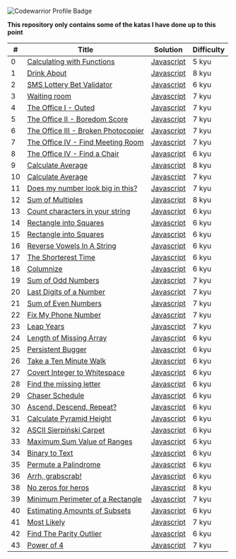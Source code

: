 ![Codewarrior Profile Badge](https://www.codewars.com/users/withLuis/badges/large
)

**This repository only contains some of the katas I have done up to this point**


| # | Title | Solution | Difficulty |
|---| ----- | -------- | ---------- |
|0|[Calculating with Functions](https://www.codewars.com/kata/525f3eda17c7cd9f9e000b39/train/javascript)|[Javascript](https://github.com/Luis0lo/codewars-vault/blob/main/5kyu/CalculatingWithFunctions.js)|5 kyu|
|1|[Drink About](https://www.codewars.com/kata/56170e844da7c6f647000063/train/javascript)|[Javascript](https://github.com/Luis0lo/codewars-vault/blob/main/8kyu/DrinkAbout.js)|8 kyu|
|2|[SMS Lottery Bet Validator](https://www.codewars.com/kata/59a3e2897ac7fd05f800005f)|[Javascript](https://github.com/Luis0lo/codewars-vault/blob/main/6kyu/SMSLotteryBetValidator.js)|6 kyu|
|3|[Waiting room](https://www.codewars.com/kata/542f0c36d002f8cd8a0005e5/train/javascript)|[Javascript](https://github.com/Luis0lo/codewars-vault/blob/main/7kyu/waitingRoom.js)|7 kyu|
|4|[The Office I - Outed](https://www.codewars.com/kata/57ecf6efc7fe13eb070000e1/train/javascript)|[Javascript](https://github.com/Luis0lo/codewars-vault/blob/main/7kyu/theOfficeI-Outed.js)|7 kyu|
|5|[The Office II - Boredom Score](https://www.codewars.com/kata/57ed4cef7b45ef8774000014/train/javascript)|[Javascript](https://github.com/Luis0lo/codewars-vault/blob/main/7kyu/theOfficeII-BoredomScore.js)|7 kyu|
|6|[The Office III - Broken Photocopier](https://www.codewars.com/kata/57ed56657b45ef922300002b/train/javascript)|[Javascript](https://github.com/Luis0lo/codewars-vault/blob/main/7kyu/theOfficeIII-BrokenPhotocopier.js)|7 kyu|
|7|[The Office IV - Find Meeting Room](https://www.codewars.com/kata/57f604a21bd4fe771b00009c/train/javascript)|[Javascript](https://github.com/Luis0lo/codewars-vault/blob/main/7kyu/theOfficeIV-FindAMeetingRoom.js)|7 kyu|
|8|[The Office IV - Find a Chair](https://www.codewars.com/kata/57f6051c3ff02f3b7300008b/train/javascript)|[Javascript](https://github.com/Luis0lo/codewars-vault/blob/main/6kyu/theOfficeV-FindChair.js)|6 kyu|
|9|[Calculate Average](https://www.codewars.com/kata/57a2013acf1fa5bfc4000921/train/javascript)|[Javascript](https://github.com/Luis0lo/codewars-vault/blob/main/8kyu/calculateAverage.js)|8 kyu|
|10|[Calculate Average](https://www.codewars.com/kata/5adadcb36edb07df5600092e/train/javascript)|[Javascript](https://github.com/Luis0lo/codewars-vault/blob/main/7kyu/count7Wonders.js)|7 kyu|
|11|[Does my number look big in this?](https://www.codewars.com/kata/5287e858c6b5a9678200083c/solutions/javascript)|[Javascript](https://github.com/Luis0lo/codewars-vault/blob/main/7kyu/isNarcissistic.js)|7 kyu|
|12|[Sum of Multiples](https://www.codewars.com/kata/57241e0f440cd279b5000829/train/javascript)|[Javascript](https://github.com/Luis0lo/codewars-vault/blob/main/8kyu/sumOfMultiples.js)|8 kyu|
|13|[Count characters in your string](https://www.codewars.com/kata/52efefcbcdf57161d4000091/train/javascript)|[Javascript](https://github.com/Luis0lo/codewars-vault/blob/main/6kyu/countCharInString.js)|6 kyu|
|14|[Rectangle into Squares](https://www.codewars.com/kata/55466989aeecab5aac00003e/train/javascript)|[Javascript](https://github.com/Luis0lo/codewars-vault/blob/main/6kyu/rectangleIntoSquares.js)|6 kyu|
|15|[Rectangle into Squares](https://www.codewars.com/kata/534d2f5b5371ecf8d2000a08/train/javascript)|[Javascript](https://github.com/Luis0lo/codewars-vault/blob/main/6kyu/multiplicationTable.js)|6 kyu|
|16|[Reverse Vowels In A String](https://www.codewars.com/kata/585db3e8eec141ce9a00008f/train/javascript)|[Javascript](https://github.com/Luis0lo/codewars-vault/blob/main/6kyu/reverseVowels.js)|6 kyu|
|17|[The Shorterest Time](https://www.codewars.com/kata/5953c6f8af7ac14fd4000021/train/javascript)|[Javascript](https://github.com/Luis0lo/codewars-vault/blob/main/6kyu/theShorterestTime.js)|6 kyu|
|18|[Columnize](https://www.codewars.com/kata/6087bb6050a6230049a068f1/train/javascript)|[Javascript](https://github.com/Luis0lo/codewars-vault/blob/main/6kyu/columnize.js)|6 kyu|
|19|[Sum of Odd Numbers](https://www.codewars.com/kata/55fd2d567d94ac3bc9000064/train/javascript)|[Javascript](https://github.com/Luis0lo/codewars-vault/blob/main/7kyu/sumOddNumbers.js)|7 kyu|
|20|[Last Digits of a Number](https://www.codewars.com/kata/5cd5ba1ce4471a00256930c0/train/javascript)|[Javascript](https://github.com/Luis0lo/codewars-vault/blob/main/7kyu/lastDigits.js)|7 kyu|
|21|[Sum of Even Numbers](https://www.codewars.com/kata/586beb5ba44cfc44ed0006c3/train/javascript)|[Javascript](https://github.com/Luis0lo/codewars-vault/blob/main/7kyu/sumEvenNumbers.js)|7 kyu|
|22|[Fix My Phone Number](https://www.codewars.com/kata/596343a24489a8b2a00000a2/train/javascript)|[Javascript](https://github.com/Luis0lo/codewars-vault/blob/main/7kyu/fixMyPhoneNumber.js)|7 kyu|
|23|[Leap Years](https://www.codewars.com/kata/526c7363236867513f0005ca/train/javascript)|[Javascript](https://github.com/Luis0lo/codewars-vault/blob/main/7kyu/leapYears.js)|7 kyu|
|24|[Length of Missing Array](https://www.codewars.com/kata/57b6f5aadb5b3d0ae3000611/train/javascript)|[Javascript](https://github.com/Luis0lo/codewars-vault/blob/main/6kyu/lengthOfMissingArray.js)|6 kyu|
|25|[Persistent Bugger](https://www.codewars.com/kata/55bf01e5a717a0d57e0000ec/train/javascript)|[Javascript](https://github.com/Luis0lo/codewars-vault/blob/main/6kyu/persistentBugger.js)|6 kyu|
|26|[Take a Ten Minute Walk](https://www.codewars.com/kata/54da539698b8a2ad76000228/train/javascript)|[Javascript](https://github.com/Luis0lo/codewars-vault/blob/main/6kyu/tenMinutesWalk.js)|6 kyu|
|27|[Covert Integer to Whitespace](https://www.codewars.com/kata/55b350026cc02ac1a7000032/train/javascript)|[Javascript](https://github.com/Luis0lo/codewars-vault/blob/main/6kyu/integerToWhitespace.js)|6 kyu|
|28|[Find the missing letter](https://www.codewars.com/kata/5839edaa6754d6fec10000a2/train/javascript)|[Javascript](https://github.com/Luis0lo/codewars-vault/blob/main/6kyu/findMissingLetter.js)|6 kyu|
|29|[Chaser Schedule](https://www.codewars.com/kata/628df6b29070907ecb3c2d83/train/javascript)|[Javascript](https://github.com/Luis0lo/codewars-vault/blob/main/6kyu/chaserSchedule.js)|6 kyu|
|30|[Ascend, Descend, Repeat?](https://www.codewars.com/kata/62ca07aaedc75c88fb95ee2f/javascript)|[Javascript](https://github.com/Luis0lo/codewars-vault/blob/main/6kyu/ascendDescendRepeat.js)|6 kyu|
|31|[Calculate Pyramid Height](https://www.codewars.com/kata/56968ce7753513604b000055/train/javascript)|[Javascript](https://github.com/Luis0lo/codewars-vault/blob/main/6kyu/calculatePyramidHeight.js)|6 kyu|
|32|[ASCII Sierpiński Carpet](https://www.codewars.com/kata/630006e1b4e54c7a7e943679/train/javascript)|[Javascript](https://github.com/Luis0lo/codewars-vault/blob/main/6kyu/asciiCarpet.js)|6 kyu|
|33|[Maximum Sum Value of Ranges](https://www.codewars.com/kata/583d10c03f02f41462000137/train/javascript)|[Javascript](https://github.com/Luis0lo/codewars-vault/blob/main/6kyu/maximumSumOfRanges.js)|6 kyu|
|34|[Binary to Text](https://www.codewars.com/kata/5583d268479559400d000064/train/javascript)|[Javascript](https://github.com/Luis0lo/codewars-vault/blob/main/6kyu/binaryToText.js)|6 kyu|
|35|[Permute a Palindrome](https://www.codewars.com/kata/58ae6ae22c3aaafc58000079/train/javascript)|[Javascript](https://github.com/Luis0lo/codewars-vault/blob/main/6kyu/permutePalindrome.js)|6 kyu|
|36|[Arrh, grabscrab!](https://www.codewars.com/kata/52b305bec65ea40fe90007a7/train/javascript)|[Javascript](https://github.com/Luis0lo/codewars-vault/blob/main/6kyu/arrhGrabscrab.js)|6 kyu|
|38|[No zeros for heros](https://www.codewars.com/kata/570a6a46455d08ff8d001002/train/javascript)|[Javascript](https://github.com/Luis0lo/codewars-vault/blob/main/8kyu/noZerosForHeros.js)|8 kyu|
|39|[Minimum Perimeter of a Rectangle](https://www.codewars.com/kata/5826f54cc60c7e5266000baf/train/javascript)|[Javascript](https://github.com/Luis0lo/codewars-vault/blob/main/7kyu/minimumPerimeterRectangle.js)|7 kyu|
|40|[Estimating Amounts of Subsets](https://www.codewars.com/kata/584703d76f6cf6ffc6000275/train/javascript)|[Javascript](https://github.com/Luis0lo/codewars-vault/blob/main/6kyu/estimatingAmountsSubsets.js)|6 kyu|
|41|[Most Likely](https://www.codewars.com/kata/56644a421b7c94c622000056/train/javascript)|[Javascript](https://github.com/Luis0lo/codewars-vault/blob/main/7kyu/mostLikely.js)|7 kyu|
|42|[Find The Parity Outlier](https://www.codewars.com/kata/5526fc09a1bbd946250002dc/train/javascript)|[Javascript](https://github.com/Luis0lo/codewars-vault/blob/main/6kyu/finTheOutlier.js)|6 kyu|
|43|[Power of 4](https://www.codewars.com/kata/544d114f84e41094a9000439/train/javascript)|[Javascript](https://github.com/Luis0lo/codewars-vault/blob/main/7kyu/powerOf4.js)|7 kyu|
